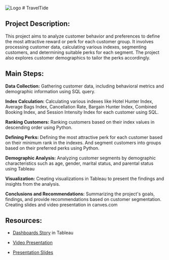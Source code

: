 ![Logo](pictures-repository/Logo.jpg) # TravelTide
## Project Description:
This project aims to analyze customer behavior and preferences to define the most attractive reward or perk for each customer group. It involves processing customer data, calculating various indexes, segmenting customers, and determining suitable perks for each segment. The project also explores customer demographics to tailor the perks accordingly.

## Main Steps:

**Data Collection:** Gathering  customer data, including behavioral metrics and demographic information using SQL query. 

**Index Calculation:** Calculating various indexes like Hotel Hunter Index, Average Bags Index, Cancellation Rate, Bargain Hunter Index, Combined Booking Index, and Session Intensity Index for each customer using SQL. 

**Ranking Customers:** Ranking customers based on their index values in descending order using Python. 

**Defining Perks:** Defining the most attractive perk for each customer based on their minimum rank in the indexes. And segment customers into groups based on their preferred perks using Python.

**Demographic Analysis:** Analyzing customer segments by demographic characteristics such as age, gender, marital status, and parental status using Tableau

**Visualization:** Creating visualizations in Tableau to present the findings and insights from the analysis.

**Conclusions and Recommendations:** Summarizing the project's goals, findings, and provide recommendations based on customer segmentation. Creating slides and video presentation in canves.com

## Resources: 
* [Dashboards Story](https://public.tableau.com/authoring/TravelTide_16935125418790/TravelTide#1
) in Tableau

* [Video Presentation](https://www.canva.com/design/DAFtYDpuErE/TiREg8ncRvrsOX7qcu45zA/view?utm_content=DAFtYDpuErE&utm_campaign=designshare&utm_medium=link&utm_source=editor)

* [Presentation Slides](https://www.canva.com/design/DAFtYDpuErE/Y0ZKZGRWpbUigcby1MRhdw/edit?utm_content=DAFtYDpuErE&utm_campaign=designshare&utm_medium=link2&utm_source=sharebutton)

